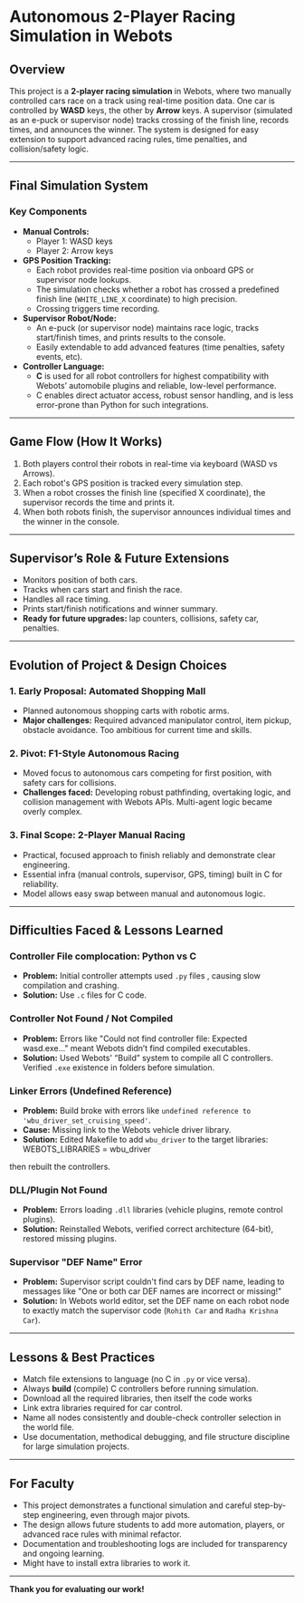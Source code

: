 # Autonomous 2-Player Racing Simulation in Webots

## Overview

This project is a **2-player racing simulation** in Webots, where two manually controlled cars race on a track using real-time position data. One car is controlled by **WASD** keys, the other by **Arrow** keys. A supervisor (simulated as an e-puck or supervisor node) tracks crossing of the finish line, records times, and announces the winner. The system is designed for easy extension to support advanced racing rules, time penalties, and collision/safety logic.

---

## Final Simulation System

### Key Components

- **Manual Controls:**  
    - Player 1: WASD keys  
    - Player 2: Arrow keys  
- **GPS Position Tracking:**  
    - Each robot provides real-time position via onboard GPS or supervisor node lookups.
    - The simulation checks whether a robot has crossed a predefined finish line (`WHITE_LINE_X` coordinate) to high precision.
    - Crossing triggers time recording.
- **Supervisor Robot/Node:**  
    - An e-puck (or supervisor node) maintains race logic, tracks start/finish times, and prints results to the console.
    - Easily extendable to add advanced features (time penalties, safety events, etc).
- **Controller Language:**  
    - **C** is used for all robot controllers for highest compatibility with Webots’ automobile plugins and reliable, low-level performance.
    - C enables direct actuator access, robust sensor handling, and is less error-prone than Python for such integrations.

---

## Game Flow (How It Works)

1. Both players control their robots in real-time via keyboard (WASD vs Arrows).
2. Each robot's GPS position is tracked every simulation step.
3. When a robot crosses the finish line (specified X coordinate), the supervisor records the time and prints it.
4. When both robots finish, the supervisor announces individual times and the winner in the console.

---

## Supervisor’s Role & Future Extensions

- Monitors position of both cars.
- Tracks when cars start and finish the race.
- Handles all race timing.
- Prints start/finish notifications and winner summary.
- **Ready for future upgrades:** lap counters, collisions, safety car, penalties.

---

## Evolution of Project & Design Choices

### 1. Early Proposal: Automated Shopping Mall  
- Planned autonomous shopping carts with robotic arms.
- **Major challenges:** Required advanced manipulator control, item pickup, obstacle avoidance. Too ambitious for current time and skills.

### 2. Pivot: F1-Style Autonomous Racing
- Moved focus to autonomous cars competing for first position, with safety cars for collisions.
- **Challenges faced:** Developing robust pathfinding, overtaking logic, and collision management with Webots APIs. Multi-agent logic became overly complex.

### 3. Final Scope: 2-Player Manual Racing
- Practical, focused approach to finish reliably and demonstrate clear engineering.
- Essential infra (manual controls, supervisor, GPS, timing) built in C for reliability.
- Model allows easy swap between manual and autonomous logic.

---

## **Difficulties Faced & Lessons Learned**

### Controller File complocation: Python vs C

- **Problem:** Initial controller attempts used `.py` files , causing slow compilation and crashing.
- **Solution:** Use `.c` files for C code.
  
### Controller Not Found / Not Compiled

- **Problem:** Errors like "Could not find controller file: Expected wasd.exe..." meant Webots didn’t find compiled executables.
- **Solution:** Used Webots' “Build” system to compile all C controllers. Verified `.exe` existence in folders before simulation.

### Linker Errors (Undefined Reference)

- **Problem:** Build broke with errors like `undefined reference to 'wbu_driver_set_cruising_speed'`.
- **Cause:** Missing link to the Webots vehicle driver library.
- **Solution:** Edited Makefile to add `wbu_driver` to the target libraries:
WEBOTS_LIBRARIES = wbu_driver

then rebuilt the controllers.

### DLL/Plugin Not Found

- **Problem:** Errors loading `.dll` libraries (vehicle plugins, remote control plugins).
- **Solution:** Reinstalled Webots, verified correct architecture (64-bit), restored missing plugins.

### Supervisor "DEF Name" Error

- **Problem:** Supervisor script couldn't find cars by DEF name, leading to messages like "One or both car DEF names are incorrect or missing!"
- **Solution:** In Webots world editor, set the DEF name on each robot node to exactly match the supervisor code (`Rohith Car` and `Radha Krishna Car`).

---

## Lessons & Best Practices

- Match file extensions to language (no C in `.py` or vice versa).
- Always **build** (compile) C controllers before running simulation.
- Download all the required libraries, then itself the code works
- Link extra libraries required for car control.
- Name all nodes consistently and double-check controller selection in the world file.
- Use documentation, methodical debugging, and file structure discipline for large simulation projects.

---

## For Faculty

- This project demonstrates a functional simulation and careful step-by-step engineering, even through major pivots.
- The design allows future students to add more automation, players, or advanced race rules with minimal refactor.
- Documentation and troubleshooting logs are included for transparency and ongoing learning.
- Might have to install extra libraries to work it.

---

**Thank you for evaluating our work!**

